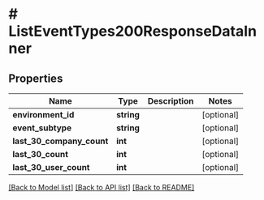 # # ListEventTypes200ResponseDataInner

## Properties

Name | Type | Description | Notes
------------ | ------------- | ------------- | -------------
**environment_id** | **string** |  | [optional]
**event_subtype** | **string** |  | [optional]
**last_30_company_count** | **int** |  | [optional]
**last_30_count** | **int** |  | [optional]
**last_30_user_count** | **int** |  | [optional]

[[Back to Model list]](../../README.md#models) [[Back to API list]](../../README.md#endpoints) [[Back to README]](../../README.md)
